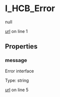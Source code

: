 # I_HCB_Error

null 

[url](https://github.com/devramsean0/hcb.js/blob/3bb3c29/src/api_schemas/error.ts#L1) on line 1  

## Properties
### message

Error interface 

Type: string  

[url](https://github.com/devramsean0/hcb.js/blob/3bb3c29/src/api_schemas/error.ts#L5) on line 5  
